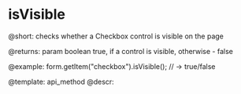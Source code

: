 isVisible
=============

@short: checks whether a Checkbox control is visible on the page

@returns:
param   boolean     true, if a control is visible, otherwise - false

@example:
form.getItem("checkbox").isVisible(); // -> true/false


@template: api_method
@descr:


